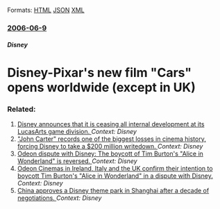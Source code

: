 
Formats: [HTML](/news/2006/06/9/disney-pixar-s-new-film-cars-opens-worldwide-except-in-uk.html)  [JSON](/news/2006/06/9/disney-pixar-s-new-film-cars-opens-worldwide-except-in-uk.json)  [XML](/news/2006/06/9/disney-pixar-s-new-film-cars-opens-worldwide-except-in-uk.xml)  

### [2006-06-9](/news/2006/06/9/index.md)

##### Disney
#  Disney-Pixar's new film "Cars" opens worldwide (except in UK)




### Related:

1. [Disney announces that it is ceasing all internal development at its LucasArts game division. ](/news/2013/04/3/disney-announces-that-it-is-ceasing-all-internal-development-at-its-lucasarts-game-division.md) _Context: Disney_
2. ["John Carter" records one of the biggest losses in cinema history, forcing Disney to take a $200 million writedown. ](/news/2012/03/20/john-carter-records-one-of-the-biggest-losses-in-cinema-history-forcing-disney-to-take-a-200-million-writedown.md) _Context: Disney_
3. [Odeon dispute with Disney: The boycott of Tim Burton's "Alice in Wonderland" is reversed. ](/news/2010/02/25/odeon-dispute-with-disney-the-boycott-of-tim-burton-s-alice-in-wonderland-is-reversed.md) _Context: Disney_
4. [Odeon Cinemas in Ireland, Italy and the UK confirm their intention to boycott Tim Burton's "Alice in Wonderland" in a dispute with Disney. ](/news/2010/02/22/odeon-cinemas-in-ireland-italy-and-the-uk-confirm-their-intention-to-boycott-tim-burton-s-alice-in-wonderland-in-a-dispute-with-disney.md) _Context: Disney_
5. [ China approves a Disney theme park in Shanghai after a decade of negotiations. ](/news/2009/11/4/china-approves-a-disney-theme-park-in-shanghai-after-a-decade-of-negotiations.md) _Context: Disney_
